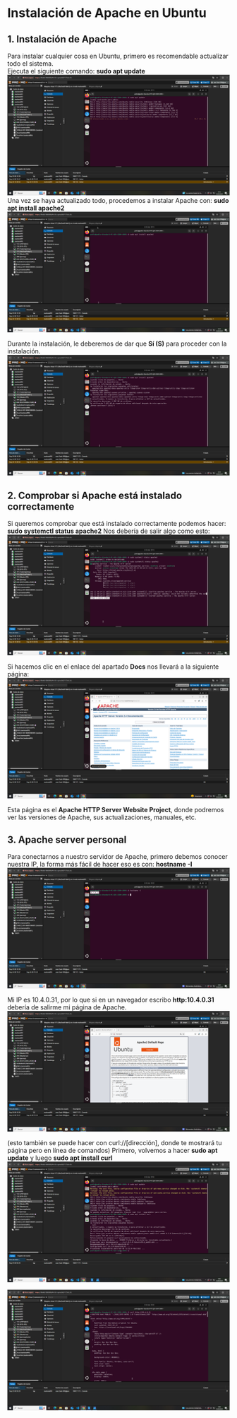 # Instalación de Apache en Ubuntu

## 1. Instalación de Apache  

Para instalar cualquier cosa en Ubuntu, primero es recomendable actualizar todo el sistema.  
Ejecuta el siguiente comando:
**sudo apt update**
![Descargando Apache](Apache_Instalacion/Apache1.PNG)
Una vez se haya actualizado todo, procedemos a instalar Apache con:
**sudo apt install apache2**
![Descargando Apache](Apache_Instalacion/Apache2.PNG)

Durante la instalación, le deberemos de dar que **Sí (S)** para proceder con la instalación.
![Descargando Apache](Apache_Instalacion/Apache3.PNG)

## 2. Comprobar si Apache está instalado correctamente 

Si queremos comprobar que está instalado correctamente podemos hacer:
**sudo systemctl status apache2**
Nos debería de salir algo como esto:
![Descargando Apache](Apache_Instalacion/Apache4.PNG)

Si hacemos clic en el enlace del apartado **Docs** nos llevará a la siguiente página: 
![Descargando Apache](Apache_Instalacion/Apache5.PNG)

Esta página es el **Apache HTTP Server Website Project**, donde podremos ver las versiones de Apache, sus actualizaciones, manuales, etc. 

## 3. Apache server personal

Para conectarnos a nuestro servidor de Apache, primero debemos conocer nuestra IP, la forma más fácil de hacer eso es con:
**hostname -I**
![Descargando Apache](Apache_Instalacion/Apache6.PNG)

Mi IP es 10.4.0.31, por lo que si en un navegador escribo **http:10.4.0.31** debería de salirme mi página de Apache.
![Descargando Apache](Apache_Instalacion/Apache7.PNG)


(esto también se puede hacer con curl://[dirección], donde te mostrará tu página pero en línea de comandos)
Primero, volvemos a hacer **sudo apt update** y luego **sudo apt install curl**
![Descargando Apache](Apache_Instalacion/Apache8.PNG)

![Descargando Apache](Apache_Instalacion/Apache9.PNG)




